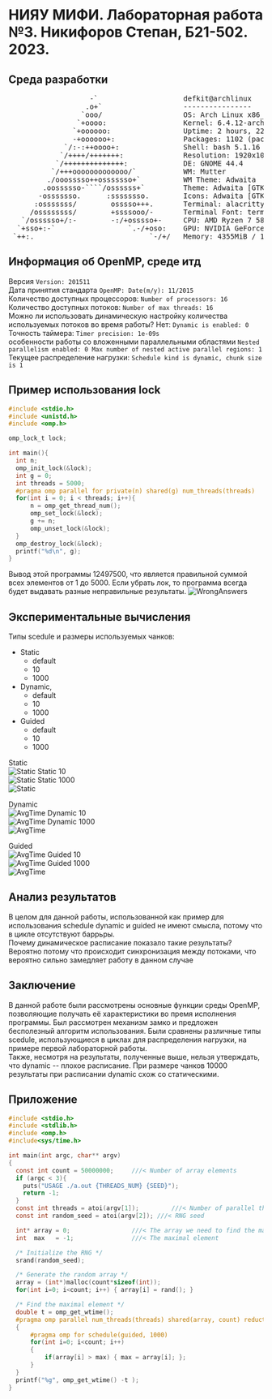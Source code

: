 # НИЯУ МИФИ. Лабораторная работа №3. Никифоров Степан, Б21-502. 2023.
## Среда разработки
<pre>
                   -`                    defkit@archlinux
                  .o+`                   ----------------
                 `ooo/                   OS: Arch Linux x86_64
                `+oooo:                  Kernel: 6.4.12-arch1-1
               `+oooooo:                 Uptime: 2 hours, 22 mins
               -+oooooo+:                Packages: 1102 (pacman)
             `/:-:++oooo+:               Shell: bash 5.1.16
            `/++++/+++++++:              Resolution: 1920x1080
           `/++++++++++++++:             DE: GNOME 44.4
          `/+++ooooooooooooo/`           WM: Mutter
         ./ooosssso++osssssso+`          WM Theme: Adwaita
        .oossssso-````/ossssss+`         Theme: Adwaita [GTK2/3]
       -osssssso.      :ssssssso.        Icons: Adwaita [GTK2/3]
      :osssssss/        osssso+++.       Terminal: alacritty
     /ossssssss/        +ssssooo/-       Terminal Font: terminal-font
   `/ossssso+/:-        -:/+osssso+-     CPU: AMD Ryzen 7 5800X (16) @ 4.200GHz
  `+sso+:-`                 `.-/+oso:    GPU: NVIDIA GeForce GTX 1060 6GB
 `++:.                           `-/+/   Memory: 4355MiB / 15902MiB
</pre> 

## Информация об OpenMP, среде итд
Версия `Version: 201511` <br>
Дата принятия стандарта `OpenMP: Date(m/y): 11/2015` <br>
Количество доступных процессоров: `Number of processors: 16` <br>
Количество доступных потоков: `Number of max threads: 16` <br>
Можно ли использовать динамическую настройку количества используемых потоков во время работы? Нет: `Dynamic is enabled: 0` <br>
Точность таймера: `Timer precision: 1e-09s` <br>
особенности работы со вложенными параллельными областями `Nested parallelism enabled: 0 Max number of nested active parallel regions: 1` <br>
Текущее распределение нагрузки: `Schedule kind is dynamic, chunk size is 1` <br>

## Пример использования lock

```c
#include <stdio.h>
#include <unistd.h>
#include <omp.h>

omp_lock_t lock;

int main(){
  int n;
  omp_init_lock(&lock);
  int g = 0;
  int threads = 5000;
  #pragma omp parallel for private(n) shared(g) num_threads(threads)
  for(int i = 0; i < threads; i++){
      n = omp_get_thread_num();
      omp_set_lock(&lock);
      g += n;
      omp_unset_lock(&lock);
  }
  omp_destroy_lock(&lock);
  printf("%d\n", g);
}
```
Вывод этой программы 12497500, что является правильной суммой всех элементов от 1 до 5000. Если убрать лок, то программа всегда будет выдавать разные неправильные результаты. 
![WrongAnswers](src/wrong_answers.png)

## Экспериментальные вычисления
Типы scedule и размеры используемых чанков:
- Static
  - default
  - 10
  - 1000
- Dynamic, 
  - default
  - 10
  - 1000
- Guided
  - default
  - 10
  - 1000

Static<br>
![Static](src/AVG_time_sch.png)
Static 10<br>
![Static](src/AVG_time_sch10.png)
Static 1000<br>
![Static](src/AVG_time_sch1000.png)

Dynamic<br>
![AvgTime](src/AVG_time_dynamic.png)
Dynamic 10<br>
![AvgTime](src/AVG_time_dynamic10.png)
Dynamic 1000<br>
![AvgTime](src/AVG_time_dynamic10000.png)


Guided <br>
![AvgTime](src/AVG_time_guided.png)
Guided 10<br>
![AvgTime](src/AVG_time_guided10.png)
Guided 1000<br>
![AvgTime](src/AVG_time_guided1000.png)

## Анализ результатов
В целом для данной работы, использованной как пример для использования schedule dynamic и guided не имеют смысла, потому что в цикле отсутствуют баррьры.<br>
Почему динамическое расписание показало такие результаты? Вероятно потому что происходит синхронизация между потоками, что вероятно сильно замедляет работу в данном случае<br>

## Заключение
В данной работе были рассмотрены основные функции среды OpenMP, позволяющие получать её характеристики во премя исполнения программы. Был рассмотрен механизм замко и предложен бесполезный алгоритм использования. Были сравнены различные типы scedule, использующиеся в циклах для распределения нагрузки, на примере первой лабораторной работы.<br>
Также, несмотря на результаты, полученные выше, нельзя утверждать, что dynamic -- плохое расписание. При размере чанков 10000 результаты при расписании dynamic схож со статическими.
## Приложение
```c
#include <stdio.h>
#include <stdlib.h>
#include <omp.h>
#include<sys/time.h>

int main(int argc, char** argv)
{
  const int count = 50000000;     ///< Number of array elements
  if (argc < 3){
    puts("USAGE ./a.out {THREADS_NUM} {SEED}");
    return -1;
  }
  const int threads = atoi(argv[1]);         ///< Number of parallel threads to use
  const int random_seed = atoi(argv[2]); ///< RNG seed

  int* array = 0;                 ///< The array we need to find the max in
  int  max   = -1;                ///< The maximal element

  /* Initialize the RNG */
  srand(random_seed);

  /* Generate the random array */
  array = (int*)malloc(count*sizeof(int));
  for(int i=0; i<count; i++) { array[i] = rand(); }

  /* Find the maximal element */
  double t = omp_get_wtime();
  #pragma omp parallel num_threads(threads) shared(array, count) reduction(max: max) default(none)
  {
      #pragma omp for schedule(guided, 1000)
      for(int i=0; i<count; i++)
      {
          if(array[i] > max) { max = array[i]; };
      }
  }
  printf("%g", omp_get_wtime() -t );
}
```
